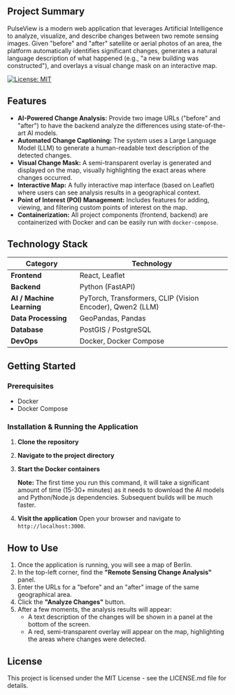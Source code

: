 ## Project Summary

PulseView is a modern web application that leverages Artificial Intelligence to analyze, visualize, and describe changes between two remote sensing images. Given "before" and "after" satellite or aerial photos of an area, the platform automatically identifies significant changes, generates a natural language description of what happened (e.g., "a new building was constructed"), and overlays a visual change mask on an interactive map.

[![License: MIT](https://img.shields.io/badge/License-MIT-yellow.svg)](https://opensource.org/licenses/MIT)

## Features

-   **AI-Powered Change Analysis:** Provide two image URLs ("before" and "after") to have the backend analyze the differences using state-of-the-art AI models.
-   **Automated Change Captioning:** The system uses a Large Language Model (LLM) to generate a human-readable text description of the detected changes.
-   **Visual Change Mask:** A semi-transparent overlay is generated and displayed on the map, visually highlighting the exact areas where changes occurred.
-   **Interactive Map:** A fully interactive map interface (based on Leaflet) where users can see analysis results in a geographical context.
-   **Point of Interest (POI) Management:** Includes features for adding, viewing, and filtering custom points of interest on the map.
-   **Containerization:** All project components (frontend, backend) are containerized with Docker and can be easily run with `docker-compose`.

## Technology Stack

| Category                  | Technology                                                                                             |
| ------------------------- | ------------------------------------------------------------------------------------------------------ |
| **Frontend**              | React, Leaflet                                                                                         |
| **Backend**               | Python (FastAPI)                                                                                       |
| **AI / Machine Learning** | PyTorch, Transformers, CLIP (Vision Encoder), Qwen2 (LLM)                                              |
| **Data Processing**       | GeoPandas, Pandas                                                                                      |
| **Database**              | PostGIS / PostgreSQL                                                                                   |
| **DevOps**                | Docker, Docker Compose                                                                                 |

## Getting Started

### Prerequisites

-   Docker
-   Docker Compose

### Installation & Running the Application

1.  **Clone the repository**

2.  **Navigate to the project directory**

3.  **Start the Docker containers**

    **Note:** The first time you run this command, it will take a significant amount of time (15-30+ minutes) as it needs to download the AI models and Python/Node.js dependencies. Subsequent builds will be much faster.

4.  **Visit the application**
    Open your browser and navigate to `http://localhost:3000`.

## How to Use

1.  Once the application is running, you will see a map of Berlin.
2.  In the top-left corner, find the **"Remote Sensing Change Analysis"** panel.
3.  Enter the URLs for a "before" and an "after" image of the same geographical area.
4.  Click the **"Analyze Changes"** button.
5.  After a few moments, the analysis results will appear:
    -   A text description of the changes will be shown in a panel at the bottom of the screen.
    -   A red, semi-transparent overlay will appear on the map, highlighting the areas where changes were detected.

## License

This project is licensed under the MIT License - see the LICENSE.md file for details.
